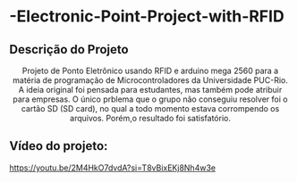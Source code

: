 # -Electronic-Point-Project-with-RFID


## Descrição do Projeto
<p align="center">Projeto de Ponto Eletrônico usando RFID e arduino mega 2560 para a matéria de programação de Microcontroladores da Universidade PUC-Rio. A ideia original foi pensada para estudantes, mas também pode atribuir para empresas.
O único prblema que o grupo não conseguiu resolver foi o cartão SD (SD card), no qual a todo momento estava corrompendo os arquivos. Porém,o resultado foi satisfatório.</p>


## Vídeo do projeto:
https://youtu.be/2M4HkO7dvdA?si=T8vBixEKj8Nh4w3e

